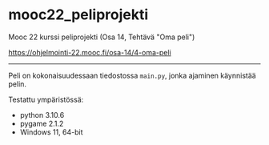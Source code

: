 # mooc22_peliprojekti
Mooc 22 kurssi peliprojekti (Osa 14, Tehtävä "Oma peli")

https://ohjelmointi-22.mooc.fi/osa-14/4-oma-peli

---

Peli on kokonaisuudessaan tiedostossa `main.py`, jonka ajaminen käynnistää pelin.

Testattu ympäristössä:
- python 3.10.6
- pygame 2.1.2
- Windows 11, 64-bit
